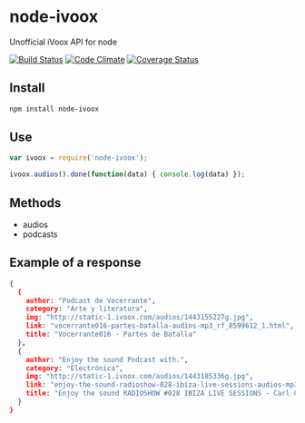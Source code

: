 node-ivoox
===========

Unofficial iVoox API for node

[![Build Status](https://travis-ci.org/EdgarVaguencia/node-ivoox.svg?branch=master)](https://travis-ci.org/EdgarVaguencia/node-ivoox) [![Code Climate](https://codeclimate.com/github/EdgarVaguencia/node-ivoox/badges/gpa.svg)](https://codeclimate.com/github/EdgarVaguencia/node-ivoox) [![Coverage Status](https://coveralls.io/repos/EdgarVaguencia/node-ivoox/badge.svg?branch=master&service=github)](https://coveralls.io/github/EdgarVaguencia/node-ivoox?branch=master)

Install
-------

```bash
npm install node-ivoox
```

Use
----

```javascript
var ivoox = require('node-ivoox');

ivoox.audios().done(function(data) { console.log(data) });
```

Methods
-------

* audios
* podcasts

Example of a response
---------------------

```json
{
  {
    author: "Podcast de Vocerrante",
    category: "Arte y literatura",
    img: "http://static-1.ivoox.com/audios/1443155227g.jpg",
    link: "vocerrante016-partes-batalla-audios-mp3_rf_8599612_1.html",
    title: "Vocerrante016 - Partes de Batalla"
  },
  {
    author: "Enjoy the sound Podcast with.",
    category: "Electrónica",
    img: "http://static-1.ivoox.com/audios/1443185336g.jpg",
    link: "enjoy-the-sound-radioshow-028-ibiza-live-sessions-audios-mp3_rf_8607271_1.html",
    title: "Enjoy the sound RADIOSHOW #028 IBIZA LIVE SESSIONS - Carl Cox Birthday @ Space Ibiza part2"
  }
}
```



